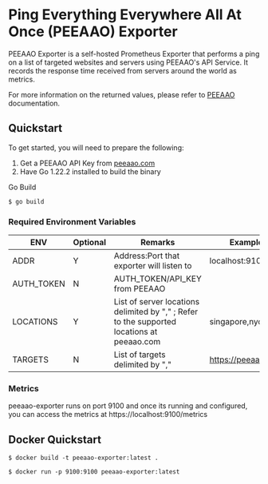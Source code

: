 # Ping Everything Everywhere All At Once (PEEAAO) Exporter

PEEAAO Exporter is a self-hosted Prometheus Exporter that performs a ping on a list of targeted websites and servers using PEEAAO's API Service. It records the response time received from servers around the world as metrics.

For more information on the returned values, please refer to [PEEAAO](https://peeaao.com) documentation.

## Quickstart

To get started, you will need to prepare the following:

1. Get a PEEAAO API Key from [peeaao.com](https://peeaao.com)
2. Have Go 1.22.2 installed to build the binary

Go Build

```
$ go build
```

### Required Environment Variables

| ENV | Optional | Remarks | Example |
| - | - | - | - |
| ADDR | Y | Address:Port that exporter will listen to | localhost:9100
| AUTH_TOKEN | N | AUTH_TOKEN/API_KEY from PEEAAO | |
| LOCATIONS | Y | List of server locations delimited by "," ; Refer to the supported locations at peeaao.com | singapore,nyc |
| TARGETS | N | List of targets delimited by "," | https://peeaao.com |

### Metrics

peeaao-exporter runs on port 9100 and once its running and configured, you can access the metrics at https://localhost:9100/metrics

## Docker Quickstart

```
$ docker build -t peeaao-exporter:latest .
```

```
$ docker run -p 9100:9100 peeaao-exporter:latest
```

